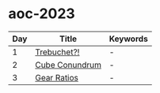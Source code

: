 # aoc-2023

| Day | Title                   | Keywords |
| --- | ----------------------- | -------- |
| 1   | [Trebuchet?!](01.py)    | -        |
| 2   | [Cube Conundrum](02.py) | -        |
| 3   | [Gear Ratios](03.py)    | -        |
